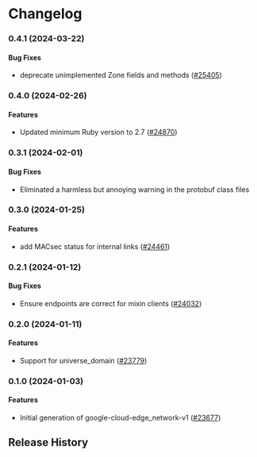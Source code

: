 # Changelog

### 0.4.1 (2024-03-22)

#### Bug Fixes

* deprecate unimplemented Zone fields and methods ([#25405](https://github.com/googleapis/google-cloud-ruby/issues/25405)) 

### 0.4.0 (2024-02-26)

#### Features

* Updated minimum Ruby version to 2.7 ([#24870](https://github.com/googleapis/google-cloud-ruby/issues/24870)) 

### 0.3.1 (2024-02-01)

#### Bug Fixes

* Eliminated a harmless but annoying warning in the protobuf class files 

### 0.3.0 (2024-01-25)

#### Features

* add MACsec status for internal links ([#24461](https://github.com/googleapis/google-cloud-ruby/issues/24461)) 

### 0.2.1 (2024-01-12)

#### Bug Fixes

* Ensure endpoints are correct for mixin clients ([#24032](https://github.com/googleapis/google-cloud-ruby/issues/24032)) 

### 0.2.0 (2024-01-11)

#### Features

* Support for universe_domain ([#23779](https://github.com/googleapis/google-cloud-ruby/issues/23779)) 

### 0.1.0 (2024-01-03)

#### Features

* Initial generation of google-cloud-edge_network-v1 ([#23677](https://github.com/googleapis/google-cloud-ruby/issues/23677)) 

## Release History
